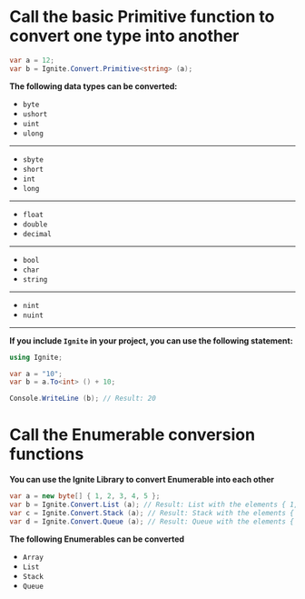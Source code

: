# Call the basic Primitive function to convert one type into another

```cs
var a = 12;
var b = Ignite.Convert.Primitive<string> (a);
```

**The following data types can be converted:**
- ```byte```
- ```ushort```
- ```uint```
- ```ulong```
---
- ```sbyte```
- ```short```
- ```int```
- ```long```
---
- ```float```
- ```double```
- ```decimal```
---
- ```bool```
- ```char```
- ```string```
---
- ```nint```
- ```nuint```
---

**If you include ```Ignite``` in your project, you can use the following statement:**

```cs
using Ignite;

var a = "10";
var b = a.To<int> () + 10;

Console.WriteLine (b); // Result: 20
```

# Call the Enumerable conversion functions

**You can use the Ignite Library to convert Enumerable into each other**

```cs
var a = new byte[] { 1, 2, 3, 4, 5 };
var b = Ignite.Convert.List (a); // Result: List with the elements { 1, 2, 3, 4, 5 }
var c = Ignite.Convert.Stack (a); // Result: Stack with the elements { 5, 4, 3, 2, 1 }
var d = Ignite.Convert.Queue (a); // Result: Queue with the elements { 1, 2, 3, 4, 5 }
```

**The following Enumerables can be converted**
- ```Array```
- ```List```
- ```Stack```
- ```Queue```